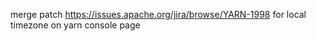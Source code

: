 merge patch   https://issues.apache.org/jira/browse/YARN-1998
for local timezone on yarn console page
